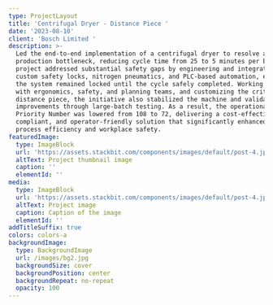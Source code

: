 ```yaml
---
type: ProjectLayout
title: 'Centrifugal Dryer - Distance Piece '
date: '2023-08-10'
client: 'Bosch Limited '
description: >-
  Led the end-to-end implementation of a centrifugal dryer to resolve a major
  production bottleneck, reducing cycle time from 25 to 5 minutes per batch. The
  project addressed substantial safety gaps by engineering and integrating
  custom safety locks, nitrogen pneumatics, and PLC-based automation, ensuring
  the system remained locked until the cycle safely completed. Working closely
  with ergonomics, safety, and planning teams, and customizing the critical
  distance piece, the initiative also stabilized the machine and validated
  improvements through large-batch testing. As a result, the operational Risk
  Priority Number was lowered from 108 to 72, delivering a cost-effective,
  compliant, and operator-friendly solution that significantly enhanced both
  process efficiency and workplace safety.
featuredImage:
  type: ImageBlock
  url: 'https://assets.stackbit.com/components/images/default/post-4.jpeg'
  altText: Project thumbnail image
  caption: ''
  elementId: ''
media:
  type: ImageBlock
  url: 'https://assets.stackbit.com/components/images/default/post-4.jpeg'
  altText: Project image
  caption: Caption of the image
  elementId: ''
addTitleSuffix: true
colors: colors-a
backgroundImage:
  type: BackgroundImage
  url: /images/bg2.jpg
  backgroundSize: cover
  backgroundPosition: center
  backgroundRepeat: no-repeat
  opacity: 100
---
```

